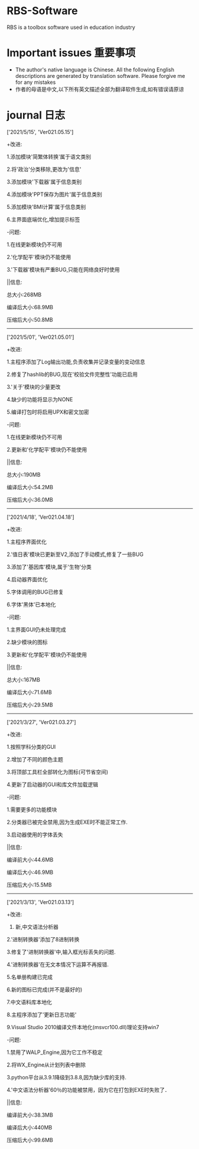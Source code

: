 # RBS-Software
RBS is a toolbox software used in education industry
# Important issues 重要事项
- The author's native language is Chinese. All the following English descriptions are generated by translation software. Please forgive me for any mistakes
- 作者的母语是中文,以下所有英文描述全部为翻译软件生成,如有错误请原谅
# journal 日志
['2021/5/15', 'Ver021.05.15']

+改进:

1.添加模块'简繁体转换'属于语文类别

2.将'政治'分类移除,更改为'信息'

3.添加模块'下载器'属于信息类别

4.添加模块'PPT保存为图片'属于信息类别

5.添加模块'BMI计算'属于信息类别

6.主界面底端优化,增加提示标签

-问题:

1.在线更新模块仍不可用

2.'化学配平'模块仍不能使用

3.'下载器'模块有严重BUG,只能在网络良好时使用

||信息:

总大小:268MB

编译后大小:68.9MB

压缩后大小:50.8MB

-------------------------------------------------
['2021/5/01', 'Ver021.05.01']

+改进:

1.主程序添加了Log输出功能,负责收集并记录变量的变动信息

2.修复了hashlib的BUG,现在'校验文件完整性'功能已启用

3.'关于'模块的少量更改

4.缺少的功能将显示为NONE

5.编译打包时将启用UPX和密文加密

-问题:

1.在线更新模块仍不可用

2.更新和'化学配平'模块仍不能使用

||信息:

总大小:190MB

编译后大小:54.2MB

压缩后大小:36.0MB

-------------------------------------------------
['2021/4/18', 'Ver021.04.18']

+改进:

1.主程序界面优化

2.'值日表'模块已更新至V2,添加了手动模式,修复了一些BUG

3.添加了'基因库'模块,属于'生物'分类

4.启动器界面优化

5.字体调用的BUG已修复

6.字体'黑体'已本地化

-问题:

1.主界面GUI仍未处理完成

2.缺少模块的图标

3.更新和'化学配平'模块仍不能使用

||信息:

总大小:167MB

编译后大小:71.6MB

压缩后大小:29.5MB

-------------------------------------------------
['2021/3/27', 'Ver021.03.27']

+改进:

1.按照学科分类的GUI

2.增加了不同的颜色主题

3.将顶部工具栏全部转化为图标(可节省空间)

4.更新了启动器的GUI和库文件加载逻辑

-问题:

1.需要更多的功能模块

2.分类器已被完全禁用,因为生成EXE时不能正常工作.

3.启动器使用的字体丢失

||信息:

编译前大小:44.6MB

编译后大小:46.9MB

压缩后大小:15.5MB

-------------------------------------------------
['2021/3/13', 'Ver021.03.13']

+改进:

1. 新,中文语法分析器

2.'进制转换器'添加了8进制转换

3.修复了'进制转换器'中,输入框光标丢失的问题.

4.'进制转换器'在无文本情况下运算不再报错.

5.名单册构建已完成

6.新的图标已完成(并不是最好的)

7.中文语料库本地化

8.主程序添加了'更新日志功能'

9.Visual Studio 2010编译文件本地化(msvcr100.dll)理论支持win7

-问题:

1.禁用了WALP_Engine,因为它工作不稳定

2.将WX_Engine从计划列表中删除

3.python平台从3.9.1降级到3.8.8,因为缺少库的支持.

4.'中文语法分析器'60％的功能被禁用，因为它在打包到EXE时失败了．

||信息:

编译前大小:38.3MB

编译后大小:440MB

压缩后大小:99.6MB
